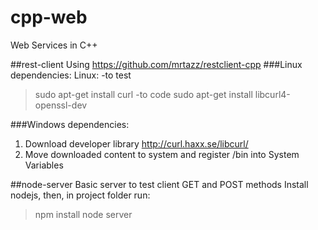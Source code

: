# cpp-web
Web Services in C++

##rest-client
Using https://github.com/mrtazz/restclient-cpp
###Linux dependencies:
Linux:
-to test
 > sudo apt-get install curl
-to code
 > sudo apt-get install libcurl4-openssl-dev

###Windows dependencies:
1) Download developer library http://curl.haxx.se/libcurl/
2) Move downloaded content to system and register /bin into System Variables

##node-server
Basic server to test client GET and POST methods
Install nodejs, then, in project folder run:
 > npm install
 > node server

